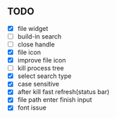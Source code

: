 ## TODO

- [x] file widget
- [ ] build-in search
- [ ] close handle
- [x] file icon
- [x] improve file icon
- [ ] kill process tree
- [x] select search type
- [x] case sensitive
- [x] after kill fast refresh(status bar)
- [x] file path enter finish input
- [x] font issue
